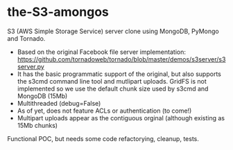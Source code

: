 # the-S3-amongos
S3 (AWS Simple Storage Service) server clone using MongoDB, PyMongo and Tornado.

* Based on the original Facebook file server implementation: https://github.com/tornadoweb/tornado/blob/master/demos/s3server/s3server.py
* It has the basic programmatic support of the original, but also supports the s3cmd command line tool and mutlipart uploads. GridFS is not implemented so we use the default chunk size used by s3cmd and MongoDB (15Mb)
* Multithreaded (debug=False)
* As of yet, does not feature ACLs or authentication (to come!)
* Multipart uploads appear as the contiguous orginal (although existing as 15Mb chunks)

Functional POC, but needs some code refactorying, cleanup, tests.
